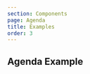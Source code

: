 ```yaml
---
section: Components
page: Agenda
title: Examples
order: 3
---
```


## Agenda Example

<code-example example="agenda"></code-example>
